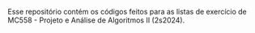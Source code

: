 Esse repositório contém os códigos feitos para as listas de exercício de MC558 - Projeto e Análise de Algoritmos II (2s2024).

